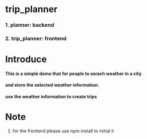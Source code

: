 # trip_planner
### 1. planner: backend 
### 2. trip_planner: frontend

# Introduce

#### This is a simple demo that for people to serach weather in a city 

#### and store the selected weather information. 

#### use the weather information to create trips


# Note
1. for the frontend please use npm install to initial it
